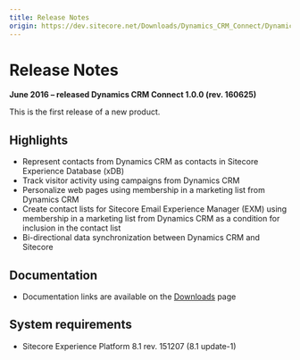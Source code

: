 ```yaml
---
title: Release Notes
origin: https://dev.sitecore.net/Downloads/Dynamics_CRM_Connect/Dynamics_CRM_Connect_1/Dynamics_CRM_Connect_10/Release_Notes
---
```


# Release Notes

**June 2016 – released Dynamics CRM Connect 1.0.0 (rev. 160625)**

This is the first release of a new product.

## Highlights

-   Represent contacts from Dynamics CRM as contacts in Sitecore Experience Database (xDB)
-   Track visitor activity using campaigns from Dynamics CRM
-   Personalize web pages using membership in a marketing list from Dynamics CRM
-   Create contact lists for Sitecore Email Experience Manager (EXM) using membership in a marketing list from Dynamics CRM as a condition for inclusion in the contact list
-   Bi-directional data synchronization between Dynamics CRM and Sitecore

## Documentation

-   Documentation links are available on the [Downloads](/Downloads/Dynamics_CRM_Connect/Dynamics_CRM_Connect_1/Dynamics_CRM_Connect_10) page

## System requirements

-   Sitecore Experience Platform 8.1 rev. 151207 (8.1 update-1)